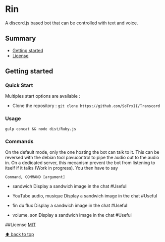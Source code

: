 # Rin
A discord.js based bot that can be controlled with text and voice.

## Summary

  - [Getting started](#getting-started)
  - [License](#license)


## Getting started

### Quick Start

Multiples start options are available :
- Clone the repository : `git clone https://github.com/SoTrxII/Transcord`

### Usage

```Shell
gulp concat && node dist/Ruby.js
```

### Commands
  On the default mode, only the one hosting the bot can talk to it. This can be reversed with the debian tool pavucontrol to pipe the audio out to the audio in. On a dedicated server, this mecanism prevent the bot from listening to itself if it talks (Work in progress).
  You then have to say
  ```Shell
  Command, COMMAND [argument]
  ```
 - sandwich
    Display a sandwich image in the chat #Useful

 - YouTube audio, musique
    Display a sandwich image in the chat #Useful

 - fin du flux
    Display a sandwich image in the chat #Useful

 - volume, son
    Display a sandwich image in the chat #Useful


##License
[MIT](http://opensource.org/licenses/MIT)

[⬆ back to top](#summary)
